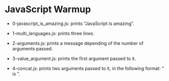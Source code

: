 # JavaScript Warmup

* 0-javascript_is_amazing.js: prints “JavaScript is amazing”.

* 1-multi_languages.js: prints three lines.

* 2-arguments.js: prints a message depending of the number of arguments passed.

* 3-value_argument.js: prints the first argument passed to it.

* 4-concat.js: prints two arguments passed to it, in the following format: “ is ”.


